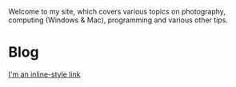Welcome to my site, which covers various topics on photography, computing (Windows & Mac), programming and various other tips. 

# Blog

[I'm an inline-style link](https://www.google.com)
